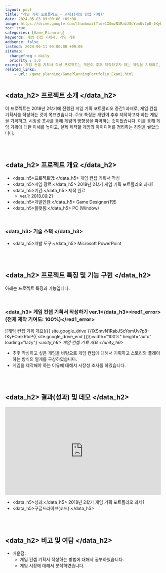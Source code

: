 ```yaml
---
layout: post
title: "게임 기획 포트폴리오 - 과제1(게임 컨셉 기획)"
date: 2024-05-03 09:00:00 +09:00
image: https://drive.google.com/thumbnail?id=1XSmvN1RabJScYomUv7p8-tKyFOmkRIoP
toc: true
categories: [Game_Planning] 
keywords: 게임 컨셉 기획서. 게임 기획
addsence: false
lastmod: 2024-06-11 09:00:00 +09:00
sitemap:
  changefreq : daily
  priority : 1.0
excerpt: 게임 컨셉 기획서 작성 프로젝트는 개인이 추후 제작하고자 하는 게임을 기획하고, 시장성 조사를 통해 게임의 방향성을 파악하는 과정을 담고 있습니다.
related_links:
    - url: /game_planning/GamePlanningPortfolio_Exam2.html
---
```


## <data_h2> 프로젝트 소개 </data_h2>

이 프로젝트는 2018년 2학기에 진행된 게임 기획 포트폴리오 중간1 과제로, 게임 컨셉 기획서를 작성하는 것이 목표였습니다. 주요 특징은 개인이 추후 제작하고자 하는 게임을 기획하고, 시장성 조사를 통해 게임의 방향성을 파악하는 것이었습니다. 이를 통해 게임 기획에 대한 이해를 높이고, 실제 제작할 게임의 아이디어를 정리하는 경험을 쌓았습니다.

<br>
<br>

## <data_h2> 프로젝트 개요 </data_h2>

- <span><data_h5>프로젝트명:</data_h5> 게임 컨셉 기획서 작성</span>
- <span><data_h5>게임 장르:</data_h5> 2018년 2학기 게임 기획 포트폴리오 과제1</span>
- <span><data_h5>기간:</data_h5> 제작 완료</span>
    - ver.1: 2018.09.21
- <span><data_h5>개발인원:</data_h5> Game Designer(1명)</span>
- <span><data_h5>플랫폼:</data_h5> PC (Window)</span>

<br>

### <data_h3> 기술 스택 </data_h3>

- <span><data_h5>개발 도구:</data_h5> Microsoft PowerPoint </span>



<br>
<br>

## <data_h2> 프로젝트 특징 및 기능 구현 </data_h2>

아래는 프로젝트 특징과 기능입니다.

<br>

### <data_h3> 게임 컨셉 기획서 작성하기 ver.1</data_h3><red1_error> (전체 제작 기여도: 100%)</red1_error>

![게임 컨셉 기획 개요]({{ site.google_drive }}1XSmvN1RabJScYomUv7p8-tKyFOmkRIoP{{ site.google_drive_end }}){:width="100%" height="auto" loading="lazy"}
*<unity_h6> 게임 컨셉 기획 개요 </unity_h6>*

- 추후 작성하고 싶은 게임을 바탕으로 게임 컨셉에 대해서 기획하고 스토리와 플레이하는 방식의 얼개를 구상하였습니다.
- 게임을 제작해야 하는 이유에 대해서 시장성 조사를 하였습니다.


<br>
<br>

## <data_h2> 결과(성과) 및 데모 </data_h2>

<iframe width="100%" style="aspect-ratio:16/9" src="https://drive.google.com/file/d/1Bv1wPwTBqXfHh4A7hKVluTFFuV2m_RYq/preview" title="게임 컨셉 기획서 작성" frameborder="0" allow="accelerometer; autoplay; clipboard-write; encrypted-media; gyroscope; picture-in-picture; web-share" allowfullscreen></iframe>

- <span><data_h5>성과:</data_h5> 2018년 2학기 게임 기획 포트폴리오 과제1</span>
- <span><data_h5>구글드라이브(코드):</data_h5>  </span>


<br>
<br>

## <data_h2> 비고 및 여담 </data_h2>

- 배운점:
    - 게임 컨셉 기획서 작성하는 방법에 대해서 공부하였습니다.
    - 게임 시장에 대해서 분석하였습니다.
